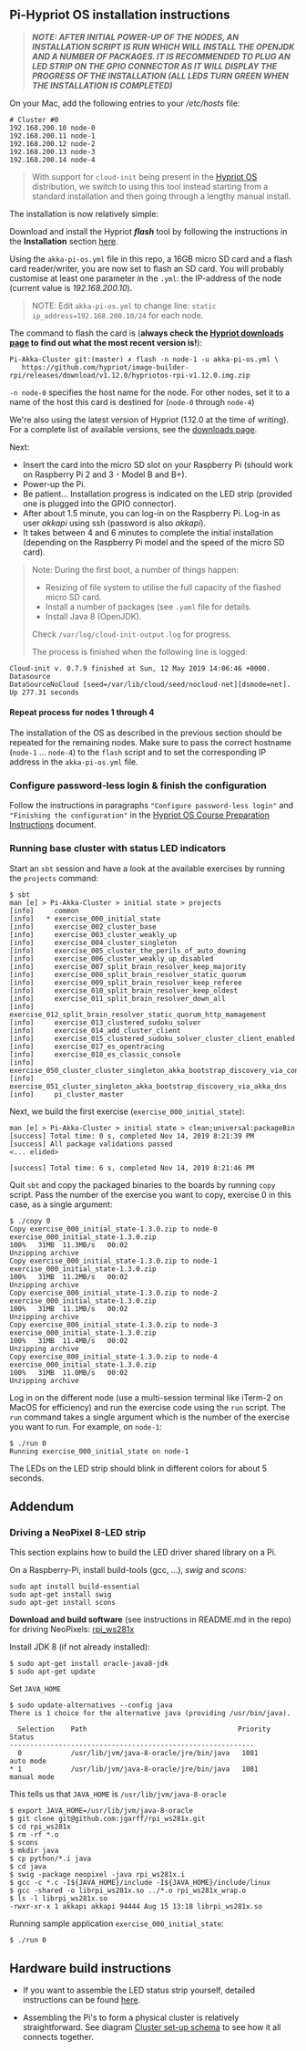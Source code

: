 ## Pi-Hypriot OS installation instructions

> ***NOTE: AFTER INITIAL POWER-UP OF THE NODES, AN INSTALLATION SCRIPT IS RUN WHICH WILL INSTALL THE OPENJDK AND A NUMBER OF PACKAGES. IT IS RECOMMENDED TO PLUG AN LED STRIP ON THE GPIO CONNECTOR AS IT WILL DISPLAY THE PROGRESS OF THE INSTALLATION (ALL LEDS TURN GREEN WHEN THE INSTALLATION IS COMPLETED)***


On your Mac, add the following entries to your _/etc/hosts_ file:

```
# Cluster #0
192.168.200.10 node-0
192.168.200.11 node-1
192.168.200.12 node-2
192.168.200.13 node-3
192.168.200.14 node-4
```

> With support for `cloud-init` being present in the [Hypriot OS](http://blog.hypriot.com) distribution, we switch to using this tool instead starting from a standard installation and then going through a lengthy manual install.

The installation is now relatively simple:

Download and install the Hypriot _**flash**_ tool by following the instructions in the **Installation** section [here](https://github.com/hypriot/flash#installation).

Using the `akka-pi-os.yml` file in this repo, a 16GB micro SD card and a flash card reader/writer, you are now set to flash an SD card. You will probably customise at least one parameter in the `.yml`: the IP-address of the node (current value is _192.168.200.10_).

> NOTE: Edit `akka-pi-os.yml` to change line: `static ip_address=192.168.200.10/24` for each node.

The command to flash the card is (**always check the [Hypriot downloads page](https://blog.hypriot.com/downloads/) to find out what the most recent version is!**):

```
Pi-Akka-Cluster git:(master) ✗ flash -n node-1 -u akka-pi-os.yml \
   https://github.com/hypriot/image-builder-rpi/releases/download/v1.12.0/hypriotos-rpi-v1.12.0.img.zip
```

`-n node-0` specifies the host name for the node. For other nodes, set it to a name of the host this card is destined for (`node-0` through `node-4`)

We're also using the latest version of Hypriot (1.12.0 at the time of writing). For a complete list of available versions, see the [downloads page](https://blog.hypriot.com/downloads/).

Next:

- Insert the card into the micro SD slot on your Raspberry Pi (should work on Raspberry Pi 2 and 3 - Model B and B+).
- Power-up the Pi.
- Be patient... Installation progress is indicated on the LED strip (provided one is plugged into the GPIO connector).
- After about 1.5 minute, you can log-in on the Raspberry Pi. Log-in as user _akkapi_ using ssh (password is also _akkapi_).
- It takes between 4 and 6 minutes to complete the initial installation (depending on the Raspberry Pi model and the speed of the micro SD card).

> Note: During the first boot, a number of things happen:
>
> - Resizing of file system to utilise the full capacity of the flashed micro SD card.
> - Install a number of packages (see `.yaml` file for details.
> - Install Java 8 (OpenJDK).
> 
> Check `/var/log/cloud-init-output.log` for progress.
> 
> The process is finished when the following line is logged:

```
Cloud-init v. 0.7.9 finished at Sun, 12 May 2019 14:06:46 +0000. Datasource 
DataSourceNoCloud [seed=/var/lib/cloud/seed/nocloud-net][dsmode=net].  
Up 277.31 seconds
```

#### Repeat process for nodes 1 through 4

The installation of the OS as described in the previous section should be repeated for the remaining nodes. Make sure to pass the correct hostname (`node-1` ... `node-4`) to the `flash` script and to set the corresponding IP address in the `akka-pi-os.yml` file.

### Configure password-less login & finish the configuration

Follow the instructions in paragraphs `"Configure password-less login"` and `"Finishing the configuration"` in the [Hypriot OS Course Preparation Instructions](Hypriot-OS-Course-Preparation-Instructions.md) document.

### Running base cluster with status LED indicators

Start an `sbt` session and have a look at the available exercises by running the `projects` command:

```
$ sbt
man [e] > Pi-Akka-Cluster > initial state > projects
[info] 	   common
[info] 	 * exercise_000_initial_state
[info] 	   exercise_002_cluster_base
[info] 	   exercise_003_cluster_weakly_up
[info] 	   exercise_004_cluster_singleton
[info] 	   exercise_005_cluster_the_perils_of_auto_downing
[info] 	   exercise_006_cluster_weakly_up_disabled
[info] 	   exercise_007_split_brain_resolver_keep_majority
[info] 	   exercise_008_split_brain_resolver_static_quorum
[info] 	   exercise_009_split_brain_resolver_keep_referee
[info] 	   exercise_010_split_brain_resolver_keep_oldest
[info] 	   exercise_011_split_brain_resolver_down_all
[info] 	   exercise_012_split_brain_resolver_static_quorum_http_mamagement
[info] 	   exercise_013_clustered_sudoku_solver
[info] 	   exercise_014_add_cluster_client
[info] 	   exercise_015_clustered_sudoku_solver_cluster_client_enabled
[info] 	   exercise_017_es_opentracing
[info] 	   exercise_018_es_classic_console
[info] 	   exercise_050_cluster_cluster_singleton_akka_bootstrap_discovery_via_config
[info] 	   exercise_051_cluster_singleton_akka_bootstrap_discovery_via_akka_dns
[info] 	   pi_cluster_master
```

Next, we build the first exercise (`exercise_000_initial_state`):

```
man [e] > Pi-Akka-Cluster > initial state > clean;universal:packageBin
[success] Total time: 0 s, completed Nov 14, 2019 8:21:39 PM
[success] All package validations passed
<... elided>

[success] Total time: 6 s, completed Nov 14, 2019 8:21:46 PM
```

Quit `sbt` and copy the packaged binaries to the boards by running `copy` script. Pass the number of the exercise you want to copy, exercise 0 in this case, as a single argument:

```
$ ./copy 0
Copy exercise_000_initial_state-1.3.0.zip to node-0
exercise_000_initial_state-1.3.0.zip                                     100%   31MB  11.3MB/s   00:02
Unzipping archive
Copy exercise_000_initial_state-1.3.0.zip to node-1
exercise_000_initial_state-1.3.0.zip                                     100%   31MB  11.2MB/s   00:02
Unzipping archive
Copy exercise_000_initial_state-1.3.0.zip to node-2
exercise_000_initial_state-1.3.0.zip                                     100%   31MB  11.1MB/s   00:02
Unzipping archive
Copy exercise_000_initial_state-1.3.0.zip to node-3
exercise_000_initial_state-1.3.0.zip                                     100%   31MB  11.4MB/s   00:02
Unzipping archive
Copy exercise_000_initial_state-1.3.0.zip to node-4
exercise_000_initial_state-1.3.0.zip                                     100%   31MB  11.0MB/s   00:02
Unzipping archive
```

Log in on the different node (use a multi-session terminal like iTerm-2 on MacOS for efficiency) and run the exercise code using the `run` script. The `run` command takes a single argument which is the number of the exercise you want to run. For example, on `node-1`:

```
$ ./run 0
Running exercise_000_initial_state on node-1
```

The LEDs on the LED strip should blink in different colors for about 5 seconds.

## Addendum

### Driving a NeoPixel 8-LED strip

This section explains how to build the LED driver shared library on a Pi.

On a Raspberry-Pi, install build-tools (gcc, ...), _swig_ and _scons_:

```
sudo apt install build-essential
sudo apt-get install swig
sudo apt-get install scons
```

__Download and build software__ (see instructions in README.md in the repo) for driving NeoPixels: [rpi_ws281x](https://github.com/jgarff/rpi_ws281x)

Install JDK 8 (if not already installed):

```
$ sudo apt-get install oracle-java8-jdk
$ sudo apt-get update
```

Set `JAVA_HOME`

```
$ sudo update-alternatives --config java
There is 1 choice for the alternative java (providing /usr/bin/java).

  Selection    Path                                     Priority   Status
------------------------------------------------------------
  0            /usr/lib/jvm/java-8-oracle/jre/bin/java   1081      auto mode
* 1            /usr/lib/jvm/java-8-oracle/jre/bin/java   1081      manual mode
```

This tells us that `JAVA_HOME` is `/usr/lib/jvm/java-8-oracle`

```
$ export JAVA_HOME=/usr/lib/jvm/java-8-oracle
$ git clone git@github.com:jgarff/rpi_ws281x.git
$ cd rpi_ws281x
$ rm -rf *.o
$ scons
$ mkdir java
$ cp python/*.i java
$ cd java
$ swig -package neopixel -java rpi_ws281x.i
$ gcc -c *.c -I${JAVA_HOME}/include -I${JAVA_HOME}/include/linux
$ gcc -shared -o librpi_ws281x.so ../*.o rpi_ws281x_wrap.o
$ ls -l librpi_ws281x.so
-rwxr-xr-x 1 akkapi akkapi 94444 Aug 15 13:18 librpi_ws281x.so
```

Running sample application `exercise_000_initial_state`:

```
$ ./run 0
```

## Hardware build instructions

- If you want to assemble the LED status strip yourself, detailed instructions can be found [here](LED-status-indicator-assembly-instructions.md).

- Assembling the Pi's to form a physical cluster is relatively straightforward. See diagram [Cluster set-up schema](images/Cluster-set-up-schema.pdf) to see how it all connects together.
